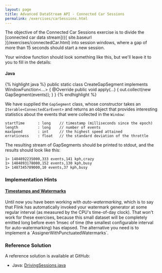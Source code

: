```yaml
---
layout: page
title: Advanced DataStream API - Connected Car Sessions
permalink: /exercises/carSessions.html
---
```


The objective of the Connected Car Sessions exercise is to divide the [connected car data stream]({{ site.baseurl }}/exercises/connectedCar.html)
into session windows, where a gap of more than 15 seconds should start a new session.

Your window function should look something like this, but we'll leave it to you to fill in the details:

#### Java

{% highlight java %}
public static class CreateGapSegment implements WindowFunction<...> {
    @Override
    public void apply(...) {
        out.collect(new GapSegment(events));
    }
}
{% endhighlight %}

We have supplied the `GapSegment` class, whose constructor takes an `Iterable<ConnectedCarEvent>` and returns an object
that provides interesting statistics about the events that were collected in the `Window`:

~~~
startTime      : long    // timestamp (milliseconds since the epoch)
length         : long    // number of events
maxSpeed       : int     // the highest speed attained
erraticness    : float   // the standard deviation of the throttle
~~~

The resulting stream of GapSegments should be printed to stdout, and the results should look like this:

~~~
1> 1484892235000,333 events,141 kph,crazy
1> 1484893178000,152 events,130 kph,busy
1> 1487345789000,10 events,37 kph,busy
~~~

### Implementation Hints

<div class="panel-group" id="accordion" role="tablist" aria-multiselectable="true">
  <div class="panel panel-default">
    <div class="panel-heading" role="tab" id="headingOne">
      <h4 class="panel-title">
        <a class="collapsed" role="button" data-toggle="collapse" data-parent="#accordion" href="#collapseOne" aria-expanded="false" aria-controls="collapseOne">
Timestamps and Watermarks
        </a>
      </h4>
    </div>
    <div id="collapseOne" class="panel-collapse collapse" role="tabpanel" aria-labelledby="headingOne">
      <div class="panel-body" markdown="span">
Until now you have been working with <i>auto-watermarking</i>, which is to say that Flink has automatically invoked
your watermark generator at some regular interval (as measured by the CPU's time-of-day clock).
That won't work for these exercises, because this small dataset will be completely emitted long before even 1msec of time
(the smallest configurable interval for auto-watermarking) has elapsed.
The alternative you need is to implement a `AssignerWithPunctuatedWatermarks<ConnectedCarEvent>`.
      </div>
    </div>
  </div>
</div>

### Reference Solution

A reference solution is available at GitHub:

- Java: [DrivingSessions.java](https://github.com/dataArtisans/flink-training-exercises/blob/master/src/main/java/com/dataartisans/flinktraining/exercises/datastream_java/windows/DrivingSessions.java)
